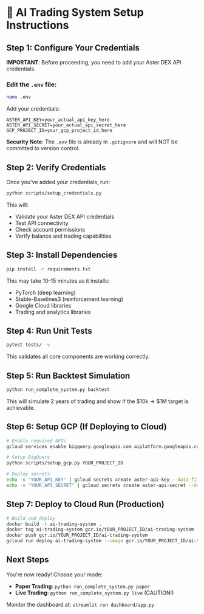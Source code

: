 # 🚀 AI Trading System Setup Instructions

## Step 1: Configure Your Credentials

**IMPORTANT**: Before proceeding, you need to add your Aster DEX API credentials.

### Edit the `.env` file:

```bash
nano .env
```

Add your credentials:
```
ASTER_API_KEY=your_actual_api_key_here
ASTER_API_SECRET=your_actual_api_secret_here
GCP_PROJECT_ID=your_gcp_project_id_here
```

**Security Note**: The `.env` file is already in `.gitignore` and will NOT be committed to version control.

## Step 2: Verify Credentials

Once you've added your credentials, run:

```bash
python scripts/setup_credentials.py
```

This will:
- Validate your Aster DEX API credentials
- Test API connectivity
- Check account permissions
- Verify balance and trading capabilities

## Step 3: Install Dependencies

```bash
pip install -r requirements.txt
```

This may take 10-15 minutes as it installs:
- PyTorch (deep learning)
- Stable-Baselines3 (reinforcement learning)
- Google Cloud libraries
- Trading and analytics libraries

## Step 4: Run Unit Tests

```bash
pytest tests/ -v
```

This validates all core components are working correctly.

## Step 5: Run Backtest Simulation

```bash
python run_complete_system.py backtest
```

This will simulate 2 years of trading and show if the $10k → $1M target is achievable.

## Step 6: Setup GCP (If Deploying to Cloud)

```bash
# Enable required APIs
gcloud services enable bigquery.googleapis.com aiplatform.googleapis.com run.googleapis.com secretmanager.googleapis.com

# Setup BigQuery
python scripts/setup_gcp.py YOUR_PROJECT_ID

# Deploy secrets
echo -n "YOUR_API_KEY" | gcloud secrets create aster-api-key --data-file=-
echo -n "YOUR_API_SECRET" | gcloud secrets create aster-api-secret --data-file=-
```

## Step 7: Deploy to Cloud Run (Production)

```bash
# Build and deploy
docker build -t ai-trading-system .
docker tag ai-trading-system gcr.io/YOUR_PROJECT_ID/ai-trading-system
docker push gcr.io/YOUR_PROJECT_ID/ai-trading-system
gcloud run deploy ai-trading-system --image gcr.io/YOUR_PROJECT_ID/ai-trading-system --platform managed
```

## Next Steps

You're now ready! Choose your mode:

- **Paper Trading**: `python run_complete_system.py paper`
- **Live Trading**: `python run_complete_system.py live` (CAUTION!)

Monitor the dashboard at: `streamlit run dashboard/app.py`

